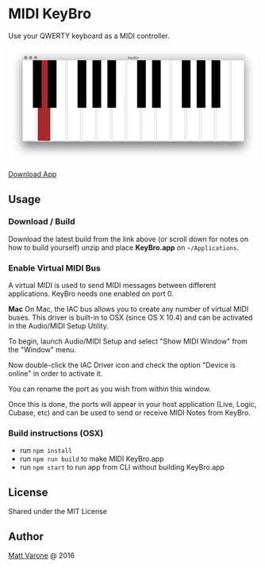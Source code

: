 # MIDI KeyBro

Use your QWERTY keyboard as a MIDI controller.

![MIDI KeyBro - MIDI Keyboard](preview.png "MIDI KeyBro - MIDI Keyboard")

[Download App](https://github.com/sksmatt/MIDI-KeyBro/releases)

## Usage

### Download / Build

Download the latest build from the link above (or scroll down for notes on how to build yourself) unzip and place **KeyBro.app** on `~/Applications`.

### Enable Virtual MIDI Bus

A virtual MIDI is used to send MIDI messages between different applications. KeyBro needs one enabled on port 0. 

**Mac**
On Mac, the IAC bus allows you to create any number of virtual MIDI buses. This driver is built-in to OSX (since OS X 10.4) and can be activated in the Audio/MIDI Setup Utility.

To begin, launch Audio/MIDI Setup and select "Show MIDI Window" from the "Window" menu.

Now double-click the IAC Driver icon and check the option "Device is online" in order to activate it.

You can rename the port as you wish from within this window.

Once this is done, the ports will appear in your host application (Live, Logic, Cubase, etc) and can be used to send or receive MIDI Notes from KeyBro.

### Build instructions (OSX)

- run `npm install`
- run `npm run build` to make MIDI KeyBro.app
- run `npm start` to run app from CLI without building KeyBro.app

## License

Shared under the MIT License

## Author

[Matt Varone](https://twitter.com/sksmatt/) @ 2016